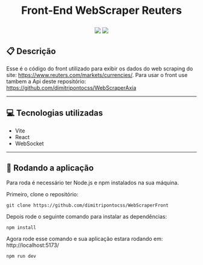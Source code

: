 # <p align = "center">Front-End WebScraper Reuters</p>

<p align = "center">
   <img src="https://img.shields.io/badge/author-dimitripontocss-4dae71?style=flat-square" />
   <img src="https://img.shields.io/github/languages/count/dimitripontocss/projeto22-ReSantuario-back?color=4dae71&style=flat-square" />
</p>

## :clipboard: Descrição

Esse é o código do front utilizado para exibir os dados do web scraping do site: https://www.reuters.com/markets/currencies/.
Para usar o front use tambem a Api deste repositório: https://github.com/dimitripontocss/WebScraperAxia

---

## :computer: Tecnologias utilizadas

- Vite
- React
- WebSocket

---

## 🏁 Rodando a aplicação

Para roda é necessário ter Node.js e npm instalados na sua máquina.

Primeiro, clone o repositório:

```
git clone https://github.com/dimitripontocss/WebScraperFront
```

Depois rode o seguinte comando para instalar as dependências:

```
npm install
```

Agora rode esse comando e sua aplicação estara rodando em: http://localhost:5173/

```
npm run dev
```
